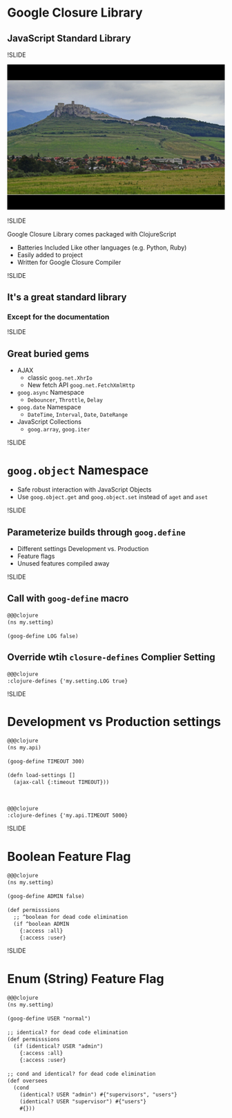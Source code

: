 # Google Closure Library
## JavaScript Standard Library

!SLIDE

![Storming the Castle](../../images/castle.jpg)

!SLIDE

Google Closure Library comes packaged with ClojureScript

- Batteries Included Like other languages (e.g. Python, Ruby)
- Easily added to project
- Written for Google Closure Compiler

!SLIDE

## It's a great standard library
### Except for the documentation

!SLIDE

## Great buried gems

- AJAX
    - classic `goog.net.XhrIo`
    - New fetch API `goog.net.FetchXmlHttp`
- `goog.async` Namespace
    - `Debouncer`, `Throttle`, `Delay`
- `goog.date` Namespace
    - `DateTime`, `Interval`, `Date`, `DateRange`
- JavaScript Collections
    - `goog.array`, `goog.iter`

!SLIDE

# `goog.object` Namespace
- Safe robust interaction with JavaScript Objects
- Use  `goog.object.get` and `goog.object.set` instead of `aget` and `aset`

!SLIDE

## Parameterize builds through `goog.define`

- Different settings Development vs. Production
- Feature flags
- Unused features compiled away


!SLIDE

## Call with `goog-define` macro

    @@@clojure
    (ns my.setting)

    (goog-define LOG false)

## Override wtih `closure-defines` Complier Setting

    @@@clojure
    :clojure-defines {'my.setting.LOG true}

!SLIDE

# Development vs Production settings

    @@@clojure
    (ns my.api)

    (goog-define TIMEOUT 300)

    (defn load-settings []
      (ajax-call {:timeout TIMEOUT}))

&nbsp;

    @@@clojure
    :clojure-defines {'my.api.TIMEOUT 5000}


!SLIDE

# Boolean Feature Flag

    @@@clojure
    (ns my.setting)

    (goog-define ADMIN false)

    (def permisssions
      ;; ^boolean for dead code elimination
      (if ^boolean ADMIN
        {:access :all}
        {:access :user}

!SLIDE

# Enum (String) Feature Flag

    @@@clojure
    (ns my.setting)

    (goog-define USER "normal")

    ;; identical? for dead code elimination
    (def permisssions
      (if (identical? USER "admin")
        {:access :all}
        {:access :user}

    ;; cond and identical? for dead code elimination
    (def oversees
      (cond
        (identical? USER "admin") #{"supervisors", "users"}
        (identical? USER "supervisor") #{"users"}
        #{}))
